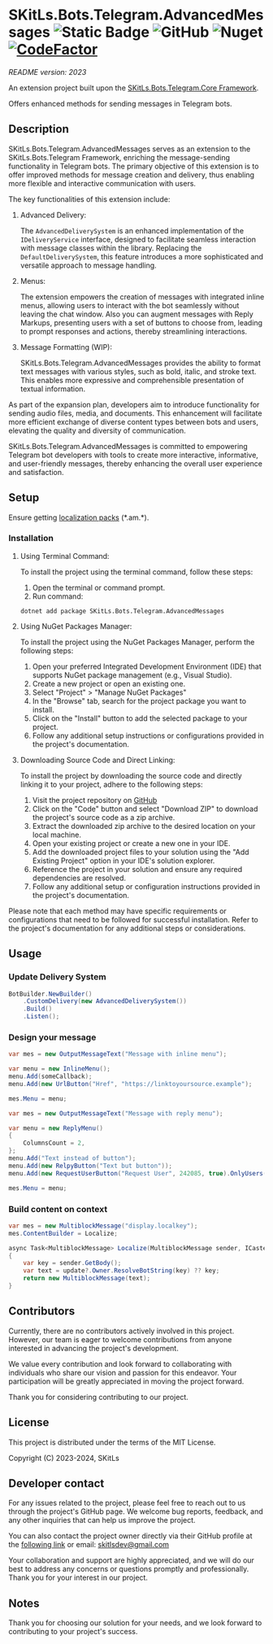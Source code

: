# SKitLs.Bots.Telegram.AdvancedMessages ![Static Badge](https://img.shields.io/badge/Follow%20GitHub%20-%20black?logo=github&link=https%3A%2F%2Fgithub.com%2FSargeras02%2FSKitLs.Bots.Telegram.git) ![GitHub](https://img.shields.io/github/license/Sargeras02/SKitLs.Bots.Telegram) ![Nuget](https://img.shields.io/nuget/v/SKitLs.Bots.Telegram.AdvancedMessages) [![CodeFactor](https://www.codefactor.io/repository/github/skitls-dev/skitls.bots.telegram/badge)](https://www.codefactor.io/repository/github/skitls-dev/skitls.bots.telegram)

_README version: 2023_

An extension project built upon the [SKitLs.Bots.Telegram.Core Framework](https://github.com/SKitLs-dev/SKitLs.Bots.Telegram).

Offers enhanced methods for sending messages in Telegram bots.

## Description

SKitLs.Bots.Telegram.AdvancedMessages serves as an extension to the SKitLs.Bots.Telegram Framework,
enriching the message-sending functionality in Telegram bots.
The primary objective of this extension is to offer improved methods for message creation and delivery,
thus enabling more flexible and interactive communication with users.

The key functionalities of this extension include:

1. Advanced Delivery:

    The `AdvancedDeliverySystem` is an enhanced implementation of the `IDeliveryService` interface,
    designed to facilitate seamless interaction with message classes within the library.
    Replacing the `DefaultDeliverySystem`, this feature introduces a more sophisticated and versatile approach to message handling.

2. Menus:

    The extension empowers the creation of messages with integrated inline menus, allowing users to interact with the bot
    seamlessly without leaving the chat window. Also you can augment messages with Reply Markups, presenting users with
    a set of buttons to choose from, leading to prompt responses and actions, thereby streamlining interactions.

3. Message Formatting (WIP):

    SKitLs.Bots.Telegram.AdvancedMessages provides the ability to format text messages with various styles, such as bold, italic,
    and stroke text. This enables more expressive and comprehensible presentation of textual information.

As part of the expansion plan, developers aim to introduce functionality for sending audio files, media, and documents.
This enhancement will facilitate more efficient exchange of diverse content types between bots and users,
elevating the quality and diversity of communication.

SKitLs.Bots.Telegram.AdvancedMessages is committed to empowering Telegram bot developers with tools to create more interactive,
informative, and user-friendly messages, thereby enhancing the overall user experience and satisfaction.

## Setup

Ensure getting [localization packs](https://github.com/SKitLs-dev/SKitLs.Bots.Telegram/tree/master/locals) (\*.am.\*).

### Installation

1. Using Terminal Command:
    
    To install the project using the terminal command, follow these steps:

    1. Open the terminal or command prompt.
    2. Run command:
    
    ```
    dotnet add package SKitLs.Bots.Telegram.AdvancedMessages
    ```

2. Using NuGet Packages Manager:

    To install the project using the NuGet Packages Manager, perform the following steps:

    1. Open your preferred Integrated Development Environment (IDE) that supports NuGet package management (e.g., Visual Studio).
    2. Create a new project or open an existing one.
    3. Select "Project" > "Manage NuGet Packages"
    4. In the "Browse" tab, search for the project package you want to install.
    5. Click on the "Install" button to add the selected package to your project.
    5. Follow any additional setup instructions or configurations provided in the project's documentation.

3. Downloading Source Code and Direct Linking:

    To install the project by downloading the source code and directly linking it to your project, adhere to the following steps:

    1. Visit the project repository on [GitHub](https://github.com/SKitLs-dev/SKitLs.Bots.Telegram.git)
    2. Click on the "Code" button and select "Download ZIP" to download the project's source code as a zip archive.
    3. Extract the downloaded zip archive to the desired location on your local machine.
    4. Open your existing project or create a new one in your IDE.
    5. Add the downloaded project files to your solution using the "Add Existing Project" option in your IDE's solution explorer.
    6. Reference the project in your solution and ensure any required dependencies are resolved.
    7. Follow any additional setup or configuration instructions provided in the project's documentation.

Please note that each method may have specific requirements or configurations that need to be followed for successful installation.
Refer to the project's documentation for any additional steps or considerations.

## Usage

### Update Delivery System

```C#
BotBuilder.NewBuilder()
    .CustomDelivery(new AdvancedDeliverySystem())
    .Build()
    .Listen();
```

### Design your message

```C#
var mes = new OutputMessageText("Message with inline menu");

var menu = new InlineMenu();
menu.Add(someCallback);
menu.Add(new UrlButton("Href", "https://linktoyoursource.example");

mes.Menu = menu;
```

```C#
var mes = new OutputMessageText("Message with reply menu");

var menu = new ReplyMenu()
{
    ColumnsCount = 2,
};
menu.Add("Text instead of button");
menu.Add(new RelpyButton("Text but button"));
menu.Add(new RequestUserButton("Request User", 242085, true).OnlyUsers());

mes.Menu = menu;
```

### Build content on context

```C#
var mes = new MultiblockMessage("display.localkey");
mes.ContentBuilder = Localize;

async Task<MultiblockMessage> Localize(MultiblockMessage sender, ICastedUpdate? update)
{
    var key = sender.GetBody();
    var text = update?.Owner.ResolveBotString(key) ?? key;
    return new MultiblockMessage(text);
}
```

## Contributors

Currently, there are no contributors actively involved in this project.
However, our team is eager to welcome contributions from anyone interested in advancing the project's development.

We value every contribution and look forward to collaborating with individuals who share our vision and passion for this endeavor.
Your participation will be greatly appreciated in moving the project forward.

Thank you for considering contributing to our project.

## License

This project is distributed under the terms of the MIT License.

Copyright (C) 2023-2024, SKitLs

## Developer contact

For any issues related to the project, please feel free to reach out to us through the project's GitHub page.
We welcome bug reports, feedback, and any other inquiries that can help us improve the project.

You can also contact the project owner directly via their GitHub profile at the [following link](https://github.com/SKitLs-dev) or email: skitlsdev@gmail.com

Your collaboration and support are highly appreciated, and we will do our best to address any concerns or questions promptly and professionally.
Thank you for your interest in our project.

## Notes

Thank you for choosing our solution for your needs, and we look forward to contributing to your project's success.
